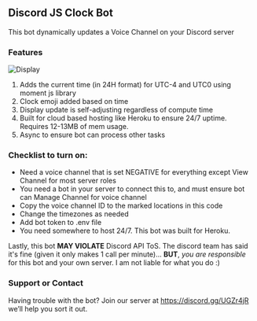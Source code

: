 ## Discord JS Clock Bot

This bot dynamically updates a Voice Channel on your Discord server

### Features

![Display](https://readyset.trade/wp-content/uploads/2020/05/gg.png)

1. Adds the current time (in 24H format) for UTC-4 and UTC0 using moment js library
2. Clock emoji added based on time
3. Display update is self-adjusting regardless of compute time
4. Built for cloud based hosting like Heroku to ensure 24/7 uptime. Requires 12-13MB of mem usage.
5. Async to ensure bot can process other tasks

### Checklist to turn on:

- Need a voice channel that is set NEGATIVE for everything except View Channel for most server roles
- You need a bot in your server to connect this to, and must ensure bot can Manage Channel for voice channel
- Copy the voice channel ID to the marked locations in this code
- Change the timezones as needed
- Add bot token to .env file
- You need somewhere to host 24/7. This bot was built for Heroku.

Lastly, this bot **MAY VIOLATE** Discord API ToS. The discord team has said it's fine (given it only makes 1 call per minute)...
**BUT**, _you are responsible_ for this bot and your own server. I am not liable for what you do :)


### Support or Contact

Having trouble with the bot? Join our server at https://discord.gg/UGZr4jR we’ll help you sort it out.
